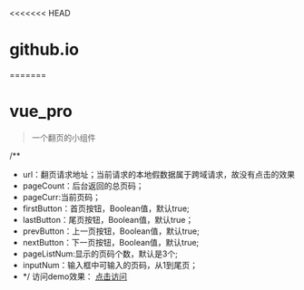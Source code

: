 <<<<<<< HEAD
# github.io
=======
# vue_pro

>一个翻页的小组件

/**
  * url：翻页请求地址；当前请求的本地假数据属于跨域请求，故没有点击的效果
  *	pageCount：后台返回的总页码；
  * pageCurr:当前页码；
  * firstButton：首页按钮，Boolean值，默认true;
  *	lastButton：尾页按钮，Boolean值，默认true；
  * prevButton：上一页按钮，Boolean值，默认true;
  * nextButton：下一页按钮，Boolean值，默认true;
  * pageListNum:显示的页码个数，默认是3个;
  * inputNum：输入框中可输入的页码，从1到尾页；
 * */ 
访问demo效果：
<a href="https://leehf.github.io/myProject/page_vue/">点击访问</a>
 
 